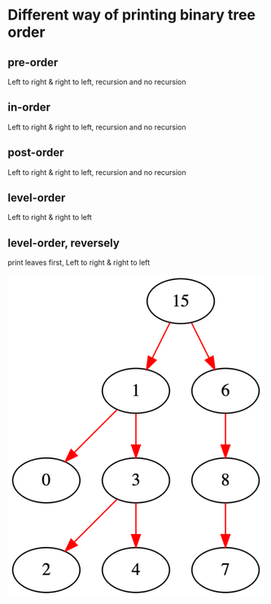 # Different way of printing binary tree order

## pre-order

Left to right & right to left, recursion and no recursion

## in-order

Left to right & right to left, recursion and no recursion

## post-order

Left to right & right to left, recursion and no recursion

## level-order

Left to right & right to left

## level-order, reversely

print leaves first, Left to right & right to left

<img src = "graphviz.png">
